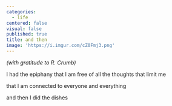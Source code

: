 ```yaml
---
categories:
  - life
centered: false
visual: false
published: true
title: and then
image: 'https://i.imgur.com/cZ0Fmj3.png'
---
```

_(with gratitude to R. Crumb)_

I had the epiphany
that I am free
of all the thoughts 
that limit me

that I am connected
to everyone and everything

and then I did the dishes